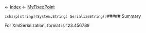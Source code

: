 ← [Index](Api-Index) ← [MyFixedPoint](VRage.MyFixedPoint)

```csharp[string](System.String) SerializeString()```##### Summary

For XmlSerialization, format is 123.456789

